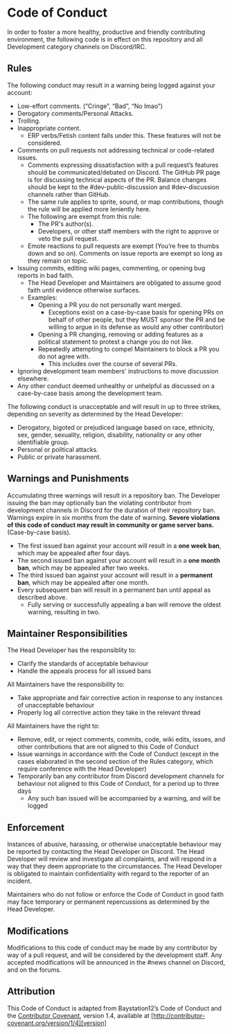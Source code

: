 # Code of Conduct
In order to foster a more healthy, productive and friendly contributing environment, the following code is in effect on this repository and all Development category channels on Discord/IRC.


## Rules
The following conduct may result in a warning being logged against your account:
* Low-effort comments. (“Cringe”, “Bad”, “No lmao”)
* Derogatory comments/Personal Attacks.
* Trolling.
* Inappropriate content.
	* ERP verbs/Fetish content falls under this. These features will not be considered.
* Comments on pull requests not addressing technical or code-related issues.
	* Comments expressing dissatisfaction with a pull request’s features should be communicated/debated on Discord. The GitHub PR page is for discussing technical aspects of the PR. Balance changes should be kept to the #dev-public-discussion and #dev-discussion channels rather than GitHub.
	* The same rule applies to sprite, sound, or map contributions, though the rule will be applied more leniently here.
	* The following are exempt from this rule: 
		* The PR's author(s).
		* Developers, or other staff members with the right to approve or veto the pull request.
	* Emote reactions to pull requests are exempt (You’re free to thumbs down and so on). Comments on issue reports are exempt so long as they remain on topic.
* Issuing commits, editing wiki pages, commenting, or opening bug reports in bad faith.
	* The Head Developer and Maintainers are obligated to assume good faith until evidence otherwise surfaces.
    * Examples:
	    * Opening a PR you do not personally want merged. 
		    * Exceptions exist on a case-by-case basis for opening PRs on behalf of other people, but they MUST sponsor the PR and be willing to argue in its defense as would any other contributor)
		* Opening a PR changing, removing or adding features as a political statement to protest a change you do not like.
		* Repeatedly attempting to compel Maintainers to block a PR you do not agree with.
		    * This includes over the course of several PRs.
* Ignoring development team members' instructions to move discussion elsewhere.
* Any other conduct deemed unhealthy or unhelpful as discussed on a case-by-case basis among the development team.

The following conduct is unacceptable and will result in up to three strikes, depending on severity as determined by the Head Developer:
* Derogatory, bigoted or prejudiced language based on race, ethnicity, sex, gender, sexuality, religion, disability, nationality or any other identifiable group.
* Personal or political attacks.
* Public or private harassment.


## Warnings and Punishments
Accumulating three warnings will result in a repository ban. The Developer issuing the ban may optionally ban the violating contributor from development channels in Discord for the duration of their repository ban.
Warnings expire in six months from the date of warning.
**Severe violations of this code of conduct may result in community or game server bans.** (Case-by-case basis).

* The first issued ban against your account will result in a **one week ban**, which may be appealed after four days.
* The second issued ban against your account will result in a **one month ban**, which may be appealed after two weeks.
* The third issued ban against your account will result in a **permanent ban**, which may be appealed after one month.
* Every subsequent ban will result in a permanent ban until appeal as described above.
    * Fully serving or successfully appealing a ban will remove the oldest warning, resulting in two.


## Maintainer Responsibilities
The Head Developer has the responsiblity to:
* Clarify the standards of acceptable behaviour
* Handle the appeals process for all issued bans

All Maintainers have the responsibility to:
* Take appropriate and fair corrective action in response to any instances of unacceptable behaviour
* Properly log all corrective action they take in the relevant thread

All Maintainers have the right to: 
* Remove, edit, or reject comments, commits, code, wiki edits, issues, and other contributions that are not aligned to this Code of Conduct
* Issue warnings in accordance with the Code of Conduct (except in the cases elaborated in the second section of the Rules category, which require conference with the Head Developer)
* Temporarily ban any contributor from Discord development channels for behaviour not aligned to this Code of Conduct, for a period up to three days
    * Any such ban issued will be accompanied by a warning, and will be logged

## Enforcement
Instances of abusive, harassing, or otherwise unacceptable behaviour may be reported by contacting the Head Developer on Discord. The Head Developer will review and investigate all complaints, and will respond in a way that they deem appropriate to the circumstances. The Head Developer is obligated to maintain confidentiality with regard to the reporter of an incident.

Maintainers who do not follow or enforce the Code of Conduct in good faith may face temporary or permanent repercussions as determined by the Head Developer.


## Modifications
Modifications to this code of conduct may be made by any contributor by way of a pull request, and will be considered by the development staff. Any accepted modifications will be announced in the #news channel on Discord, and on the forums.


## Attribution
This Code of Conduct is adapted from Baystation12’s Code of Conduct and the [Contributor Covenant][homepage], version 1.4, available at [http://contributor-covenant.org/version/1/4][version]

[homepage]: http://contributor-covenant.org
[version]: http://contributor-covenant.org/version/1/4/

